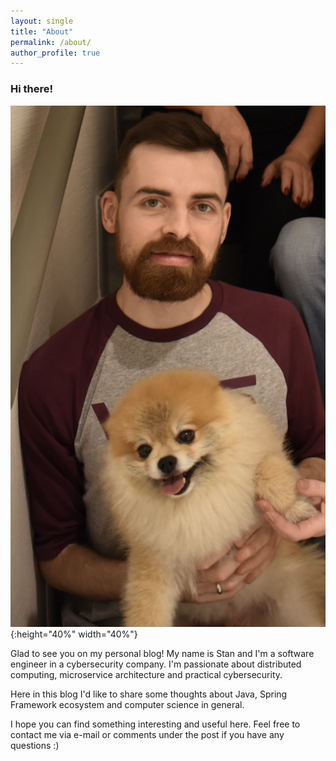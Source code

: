 ```yaml
---
layout: single
title: "About"
permalink: /about/
author_profile: true
---
```

### Hi there! 
![Yep, it's me](/images/me_for_blog.png){:height="40%" width="40%"}

Glad to see you on my personal blog!
My name is Stan and I'm a software engineer in a cybersecurity company.
I'm passionate about distributed computing, microservice architecture and practical cybersecurity.

Here in this blog I'd like to share some thoughts about Java, Spring Framework ecosystem and computer science in general.

I hope you can find something interesting and useful here. Feel free to contact me via e-mail or comments under the post if you have any questions :)